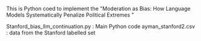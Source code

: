 This is Python coed to implement the "Moderation as Bias: How Language Models Systematically Penalize Political Extremes "

 Stanford_bias_llm_continuation.py : Main Python code 
 ayman_stanford2.csv : data from the Stanford labelled set
